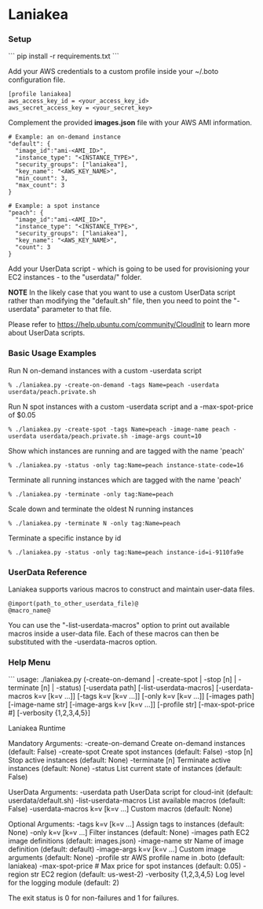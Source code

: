Laniakea
========

<h3>Setup</h3>
```
pip install -r requirements.txt
```

Add your AWS credentials to a custom profile inside your ~/.boto configuration file.
```
[profile laniakea]
aws_access_key_id = <your_access_key_id>
aws_secret_access_key = <your_secret_key>
```

Complement the provided **images.json** file with your AWS AMI information.
```
# Example: an on-demand instance
"default": {
  "image_id":"ami-<AMI_ID>",
  "instance_type": "<INSTANCE_TYPE>",
  "security_groups": ["laniakea"],
  "key_name": "<AWS_KEY_NAME>",
  "min_count": 3,
  "max_count": 3
}

# Example: a spot instance
"peach": {
  "image_id":"ami-<AMI_ID>",
  "instance_type": "<INSTANCE_TYPE>",
  "security_groups": ["laniakea"],
  "key_name": "<AWS_KEY_NAME>",
  "count": 3
}
```

Add your UserData script - which is going to be used for provisioning your EC2 instances - to the "userdata/" folder.

**NOTE**
In the likely case that you want to use a custom UserData script rather than modifying the "default.sh" file, then you need to point the "-userdata" parameter to that file.

Please refer to https://help.ubuntu.com/community/CloudInit to learn more about UserData scripts.


<h3>Basic Usage Examples</h3>

Run N on-demand instances with a custom -userdata script
```
% ./laniakea.py -create-on-demand -tags Name=peach -userdata userdata/peach.private.sh
```

Run N spot instances with a custom -userdata script and a -max-spot-price of $0.05
```
% ./laniakea.py -create-spot -tags Name=peach -image-name peach -userdata userdata/peach.private.sh -image-args count=10
```

Show which instances are running and are tagged with the name 'peach'
```
% ./laniakea.py -status -only tag:Name=peach instance-state-code=16
```

Terminate all running instances which are tagged with the name 'peach'
```
% ./laniakea.py -terminate -only tag:Name=peach
```

Scale down and terminate the oldest N running instances
```
% ./laniakea.py -terminate N -only tag:Name=peach
```

Terminate a specific instance by id
```
% ./laniakea.py -status -only tag:Name=peach instance-id=i-9110fa9e
```

<h3>UserData Reference</h3>

Laniakea supports various macros to construct and maintain user-data files.
```
@import(path_to_other_userdata_file)@
@macro_name@
```
You can use the "-list-userdata-macros" option to print out available macros inside a user-data file. Each of these macros can then be substituted with the -userdata-macros option.


<h3>Help Menu</h3>
```
usage: ./laniakea.py
     (-create-on-demand | -create-spot | -stop [n] | -terminate [n] | -status)
     [-userdata path] [-list-userdata-macros]
     [-userdata-macros k=v [k=v ...]] [-tags k=v [k=v ...]]
     [-only k=v [k=v ...]] [-images path] [-image-name str]
     [-image-args k=v [k=v ...]] [-profile str]
     [-max-spot-price #] [-verbosity {1,2,3,4,5}]

Laniakea Runtime

Mandatory Arguments:
  -create-on-demand     Create on-demand instances (default: False)
  -create-spot          Create spot instances (default: False)
  -stop [n]             Stop active instances (default: None)
  -terminate [n]        Terminate active instances (default: None)
  -status               List current state of instances (default: False)

UserData Arguments:
  -userdata path        UserData script for cloud-init (default:
                        userdata/default.sh)
  -list-userdata-macros
                        List available macros (default: False)
  -userdata-macros k=v [k=v ...]
                        Custom macros (default: None)

Optional Arguments:
  -tags k=v [k=v ...]   Assign tags to instances (default: None)
  -only k=v [k=v ...]   Filter instances (default: None)
  -images path          EC2 image definitions (default: images.json)
  -image-name str       Name of image definition (default: default)
  -image-args k=v [k=v ...]
                        Custom image arguments (default: None)
  -profile str          AWS profile name in .boto (default: laniakea)
  -max-spot-price #     Max price for spot instances (default: 0.05)
  -region str           EC2 region (default: us-west-2)
  -verbosity {1,2,3,4,5}
                        Log level for the logging module (default: 2)

The exit status is 0 for non-failures and 1 for failures.
```

